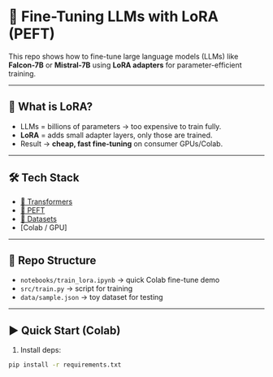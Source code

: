 # 🚀 Fine-Tuning LLMs with LoRA (PEFT)

This repo shows how to fine-tune large language models (LLMs) like **Falcon-7B** or **Mistral-7B** using **LoRA adapters** for parameter-efficient training.

---

## 📌 What is LoRA?
- LLMs = billions of parameters → too expensive to train fully.
- **LoRA** = adds small adapter layers, only those are trained.
- Result → **cheap, fast fine-tuning** on consumer GPUs/Colab.

---

## 🛠️ Tech Stack
- [🤗 Transformers](https://huggingface.co/docs/transformers)
- [🤗 PEFT](https://huggingface.co/docs/peft)
- [🤗 Datasets](https://huggingface.co/docs/datasets)
- [Colab / GPU]

---

## 📂 Repo Structure
- `notebooks/train_lora.ipynb` → quick Colab fine-tune demo  
- `src/train.py` → script for training  
- `data/sample.json` → toy dataset for testing  

---

## ▶️ Quick Start (Colab)

1. Install deps:
```bash
pip install -r requirements.txt
